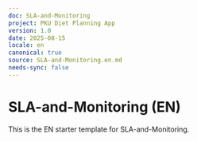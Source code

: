 ```yaml
---
doc: SLA-and-Monitoring
project: PKU Diet Planning App
version: 1.0
date: 2025-08-15
locale: en
canonical: true
source: SLA-and-Monitoring.en.md
needs-sync: false
---
```


# SLA-and-Monitoring (EN)

This is the EN starter template for SLA-and-Monitoring.
